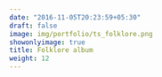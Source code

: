 ```yaml
---
date: "2016-11-05T20:23:59+05:30"
draft: false
image: img/portfolio/ts_folklore.png
showonlyimage: true
title: Folklore album
weight: 12
---
```



